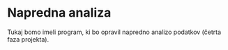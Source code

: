 # Napredna analiza

Tukaj bomo imeli program, ki bo opravil napredno analizo podatkov (četrta faza
projekta).
